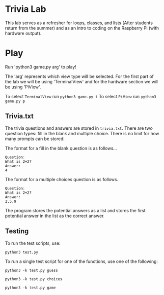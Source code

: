# Trivia Lab

This lab serves as a refresher for loops, classes, and lists (After students return from the summer)
and as an intro to coding on the Raspberry Pi (with hardware output).

# Play

Run 'python3 game.py arg' to play!

The 'arg' represents which view type will be selected. For the first part of the lab we will be using 'TerminalView' and for the hardware section we will be using 'PiView'.

To select `TerminalView` run `python3 game.py t`
To select `PiView` run `python3 game.py p`

## Trivia.txt

The trivia questions and answers are stored in `trivia.txt`. There are two question types: fill in the blank and multiple choice. There is no limit for how many prompts can be stored.

The format for a fill in the blank question is as follows...
```
Question:
What is 2+2?
Answer:
4
```

The format for a multiple choices question is as follows.
```
Question:
What is 2+2?
Answer:
2,5,9
```
The program stores the potential answers as a list and stores the first potential answer in the list as the correct answer.


## Testing
To run the test scripts, use:

```shell
python3 test.py
```

To run a single test script for one of the functions, use one of the following:

```shell
python3 -k test.py guess

python3 -k test.py choices

python3 -k test.py game
```
